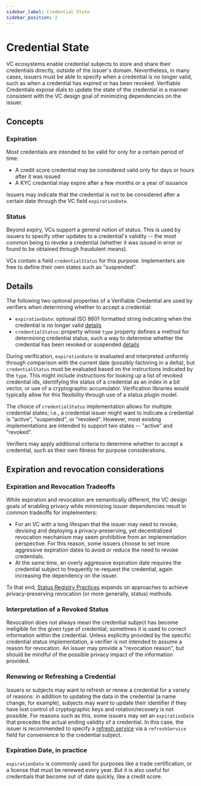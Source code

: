 ```yaml
---
sidebar_label: Credential State
sidebar_position: 2
---
```


# Credential State

VC ecosystems enable credential subjects to store and share their credentials directly, outside of the issuer's domain. Nevertheless, in many cases, issuers must be able to specify when a credential is no longer valid, such as when a credential has expired or has been revoked. Verifiable Credentials expose dials to update the state of the credential in a manner consistent with the VC design goal of minimizing dependencies on the issuer.

## Concepts

### Expiration

Most credentials are intended to be valid for only for a certain period of time:

- A credit score credential may be considered valid only for days or hours after it was issued
- A KYC credential may expire after a few months or a year of issuance

Issuers may indicate that the credential is not to be considered after a certain date through the VC field `expirationDate`.

### Status

Beyond expiry, VCs support a general notion of status. This is used by issuers to specify other updates to a credential's validity -- the most common being to revoke a credential (whether it was issued in error or found to be obtained through fraudulent means).

VCs contain a field `credentialStatus` for this purpose. Implementers are free to define their own states such as "suspended".

## Details

The following two optional properties of a Verifiable Credential are used by verifiers when determining whether to accept a credential:

- `expirationDate`: optional ISO 8601 formatted string indicating when the credential is no longer valid [details](https://www.w3.org/TR/vc-data-model/#expiration)
- `credentialStatus`: property whose `type` property defines a method for determining credential status, such a way to determine whether the credential has been revoked or suspended [details](https://www.w3.org/TR/vc-data-model/#status)

During verification, `expirationDate` is evaluated and interpreted uniformly through comparison with the current date (possibly factoring in a delta), but `credentialStatus` must be evaluated based on the instructions indicated by the `type`. This might include instructions for looking up a list of revoked credential ids, identifying the status of a credential as an index in a bit vector, or use of a cryptographic accumulator. Verification libraries would typically allow for this flexibility through use of a status plugin model.

The choice of `credentialStatus` implementation allows for multiple credential states; i.e., a credential issuer might want to indicate a credential is "active", "suspended", or "revoked". However, most existing implementations are intended to support two states -- "active" and "revoked".

Verifiers may apply additional criteria to determine whether to accept a credential, such as their own fitness for purpose considerations.

## Expiration and revocation considerations

### Expiration and Revocation Tradeoffs

While expiration and revocation are semantically different, the VC design goals of enabling privacy while minimizing issuer dependencies result in common tradeoffs for implementers:

- For an VC with a long lifespan that the issuer may need to revoke, devising and deploying a privacy-preserving, yet decentralized revocation mechanism may seem prohibitive from an implementation perspective. For this reason, some issuers choose to set more aggressive expiration dates to avoid or reduce the need to revoke credentials.
- At the same time, an overly aggressive expiration date requires the credential subject to frequently re-request the credential, again increasing the dependency on the issuer.

To that end, [Status Registry Practices](/docs/patterns/revocation-practices) expands on approaches to achieve privacy-preserving revocation (or more generally, status) methods.

### Interpretation of a Revoked Status

Revocation does not always mean the credential subject has become ineligible for the given type of credential; sometimes it is used to correct information within the credential. Unless explicitly provided by the specific credential status implementation, a verifier is not intended to assume a reason for revocation. An issuer may provide a "revocation reason", but should be mindful of the possible privacy impact of the information provided.

### Renewing or Refreshing a Credential

Issuers or subjects may want to refresh or renew a credential for a variety of reasons: in addition to updating the data in the credential (a name change, for example), subjects may want to update their identifier if they have lost control of cryptographic keys and rotation/recovery is not possible. For reasons such as this, some issuers may set an `expirationDate` that precedes the actual ending validity of a credential. In this case, the issuer is recommended to specify a [refresh service](https://www.w3.org/TR/vc-data-model/#refreshing) via a `refreshService` field for convenience to the credential subject.

### Expiration Date, in practice

`expirationDate` is commonly used for purposes like a trade certification, or a license that must be renewed every year. But it is also useful for credentials that become out of date quickly, like a credit score.
